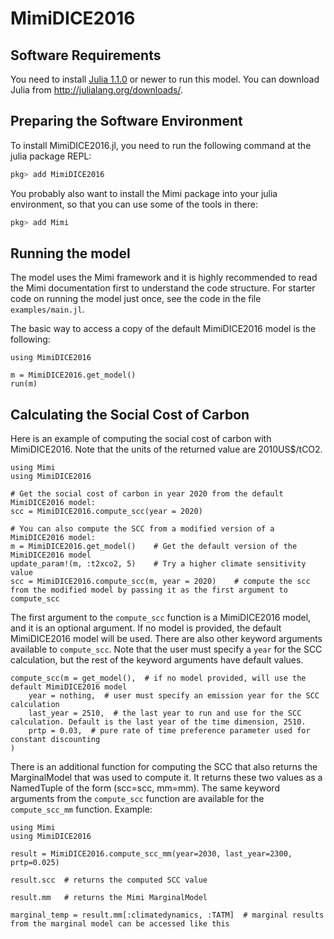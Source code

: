 # MimiDICE2016
 
## Software Requirements

You need to install [Julia 1.1.0](https://julialang.org) or newer to run this model. You can download Julia from http://julialang.org/downloads/.

## Preparing the Software Environment

To install MimiDICE2016.jl, you need to run the following command at the julia package REPL:

```julia
pkg> add MimiDICE2016
```

You probably also want to install the Mimi package into your julia environment, so that you can use some of the tools in there:

```julia
pkg> add Mimi
```
## Running the model

The model uses the Mimi framework and it is highly recommended to read the Mimi documentation first to understand the code structure. For starter code on running the model just once, see the code in the file `examples/main.jl`.

The basic way to access a copy of the default MimiDICE2016 model is the following:
```
using MimiDICE2016

m = MimiDICE2016.get_model()
run(m)
```

## Calculating the Social Cost of Carbon

Here is an example of computing the social cost of carbon with MimiDICE2016. Note that the units of the returned value are 2010US$/tCO2.
```
using Mimi
using MimiDICE2016

# Get the social cost of carbon in year 2020 from the default MimiDICE2016 model:
scc = MimiDICE2016.compute_scc(year = 2020)

# You can also compute the SCC from a modified version of a MimiDICE2016 model:
m = MimiDICE2016.get_model()    # Get the default version of the MimiDICE2016 model
update_param!(m, :t2xco2, 5)    # Try a higher climate sensitivity value
scc = MimiDICE2016.compute_scc(m, year = 2020)    # compute the scc from the modified model by passing it as the first argument to compute_scc
```
The first argument to the `compute_scc` function is a MimiDICE2016 model, and it is an optional argument. If no model is provided, the default MimiDICE2016 model will be used. 
There are also other keyword arguments available to `compute_scc`. Note that the user must specify a `year` for the SCC calculation, but the rest of the keyword arguments have default values.
```
compute_scc(m = get_model(),  # if no model provided, will use the default MimiDICE2016 model
    year = nothing,  # user must specify an emission year for the SCC calculation
    last_year = 2510,  # the last year to run and use for the SCC calculation. Default is the last year of the time dimension, 2510.
    prtp = 0.03,  # pure rate of time preference parameter used for constant discounting
)
```
There is an additional function for computing the SCC that also returns the MarginalModel that was used to compute it. It returns these two values as a NamedTuple of the form (scc=scc, mm=mm). The same keyword arguments from the `compute_scc` function are available for the `compute_scc_mm` function. Example:
```
using Mimi
using MimiDICE2016

result = MimiDICE2016.compute_scc_mm(year=2030, last_year=2300, prtp=0.025)

result.scc  # returns the computed SCC value

result.mm   # returns the Mimi MarginalModel

marginal_temp = result.mm[:climatedynamics, :TATM]  # marginal results from the marginal model can be accessed like this
```